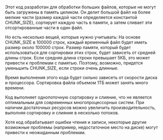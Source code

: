 Этот код разработан для обработки больших файлов, которые не могут быть загружены в память целиком. 
Он делит большой файл на более мелкие части (размер каждой части определяется константой CHUNK_SIZE), сортирует каждую часть в памяти, а затем сливает эти отсортированные части в один файл.

Но есть несколько вещей, которые нужно учитывать:
На основе CHUNK_SIZE в 100000 строк, каждый временный файл будет иметь размер около 100000 строк. 
Размер памяти, который будет использоваться для сортировки этих строк, будет зависеть от средней длины строк. Если средняя длина строки превышает 5КБ, это может привести к проблемам с памятью.
Поэтому, возможно, придется уменьшить CHUNK_SIZE, если строки очень длинные.

Время выполнения этого кода будет сильно зависеть от скорости диска и процессора. 
Сортировка файла объемом 1ТБ может занять много времени.

Код выполняет однопоточную сортировку и слияние, что не является оптимальным для современных многопроцессорных систем.
При наличии достаточных ресурсов можно увеличить производительность, выполняя сортировку и слияние в несколько потоков.

Хотя код обрабатывает ошибки чтения и записи, некоторые другие возможные проблемы (например, недостаточное место на диске) могут привести к неожиданным проблемам.
